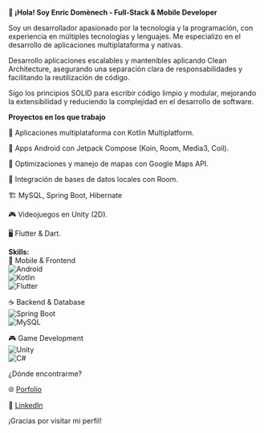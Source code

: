 **👋 ¡Hola! Soy Enric Domènech - Full-Stack & Mobile Developer**


Soy un desarrollador apasionado por la tecnología y la programación, con experiencia en múltiples tecnologías y lenguajes. Me especializo en el desarrollo de aplicaciones multiplataforma y nativas.

Desarrollo aplicaciones escalables y mantenibles aplicando Clean Architecture, asegurando una separación clara de responsabilidades y facilitando la reutilización de código.

Sigo los principios SOLID para escribir código limpio y modular, mejorando la extensibilidad y reduciendo la complejidad en el desarrollo de software.


**Proyectos en los que trabajo**

   📌 Aplicaciones multiplataforma con Kotlin Multiplatform.

   📱 Apps Android con Jetpack Compose (Koin, Room, Media3, Coil).

   🚀 Optimizaciones y manejo de mapas con Google Maps API.

   📂 Integración de bases de datos locales con Room.

   🏗️ MySQL, Spring Boot, Hibernate

   🎮 Videojuegos en Unity (2D).

   🖥️ Flutter & Dart.

**Skills:**</br>
📱 Mobile & Frontend</br>
![Android](https://img.shields.io/badge/Android-3DDC84?style=for-the-badge&logo=android&logoColor=white&labelColor=101010)</br>
![Kotlin](https://img.shields.io/badge/Kotlin-7F52FF?style=for-the-badge&logo=kotlin&logoColor=white&labelColor=101010)</br>
![Flutter](https://img.shields.io/badge/Flutter-02569B?style=for-the-badge&logo=flutter&logoColor=white&labelColor=101010)</br>

☕ Backend & Database</br>
![Spring Boot](https://img.shields.io/badge/Spring_Boot-6DB33F?style=for-the-badge&logo=springboot&logoColor=white&labelColor=101010)</br>
![MySQL](https://img.shields.io/badge/MySQL-4479A1?style=for-the-badge&logo=mysql&logoColor=white&labelColor=101010)</br>

🎮 Game Development</br>
![Unity](https://img.shields.io/badge/Unity-000000?style=for-the-badge&logo=unity&logoColor=white&labelColor=101010)</br>
![C#](https://img.shields.io/badge/C%23-239120?style=for-the-badge&logo=c-sharp&logoColor=white&labelColor=101010)</br>

¿Dónde encontrarme?

🌐 [Porfolio](https://enric160493.wixsite.com/enric-domenech)
    
💼 [LinkedIn](https://www.linkedin.com/in/enric-dom%C3%A8nech-aisa-1384941aa/)

¡Gracias por visitar mi perfil!
